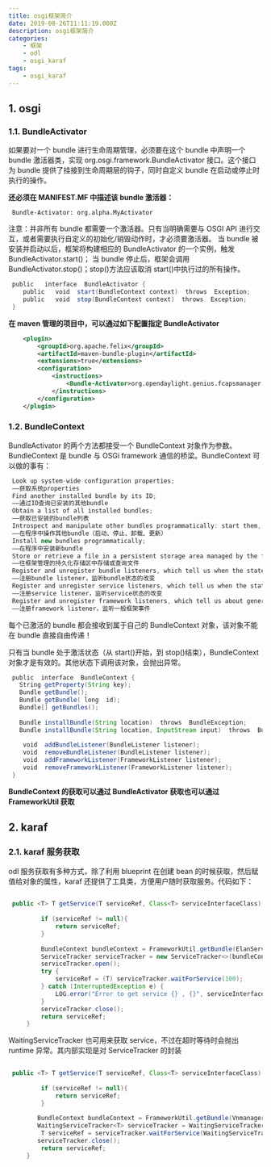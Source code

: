 ```yaml
---
title: osgi框架简介
date: 2019-08-26T11:11:19.000Z
description: osgi框架简介
categories:
    - 框架
    - odl
    - osgi_karaf
tags:
    - osgi_karaf
---  
```

  
  
##  1. osgi
  
  
###  1.1. BundleActivator
  
  
如果要对一个 bundle 进行生命周期管理，必须要在这个 bundle 中声明一个 bundle 激活器类，实现 org.osgi.framework.BundleActivator 接口。这个接口为 bundle 提供了挂接到生命周期层的钩子，同时自定义 bundle 在启动或停止时执行的操作。
  
<strong> 还必须在 MANIFEST.MF 中描述该 bundle 激活器： </strong>
  
```text
 Bundle-Activator: org.alpha.MyActivator
```
  
注意：并非所有 bundle 都需要一个激活器。只有当明确需要与 OSGI API 进行交互，或者需要执行自定义的初始化/销毁动作时，才必须要激活器。
当 bundle 被安装并启动以后，框架将构建相应的 BundleActivator 的一个实例，触发 BundleActivator.start()；
当 bundle 停止后，框架会调用 BundleActivator.stop()；stop()方法应该取消 start()中执行过的所有操作。
  
```java
 public   interface  BundleActivator {  
    public   void  start(BundleContext context)  throws  Exception;  
    public   void  stop(BundleContext context)  throws  Exception;  
 }  
```
  
<strong> 在 maven 管理的项目中，可以通过如下配置指定 BundleActivator </strong>
  
```xml
    <plugin>
        <groupId>org.apache.felix</groupId>
        <artifactId>maven-bundle-plugin</artifactId>
        <extensions>true</extensions>
        <configuration>
            <instructions>
                <Bundle-Activator>org.opendaylight.genius.fcapsmanager.alarmmanager.Activator</Bundle-Activator>
            </instructions>
        </configuration>
    </plugin>
```
  
###  1.2. BundleContext
  
  
BundleActivator 的两个方法都接受一个 BundleContext 对象作为参数。BundleContext 是 bundle 与 OSGi framework 通信的桥梁。BundleContext 可以做的事有：
  
```java
 Look up system-wide configuration properties;
 ——获取系统properties
 Find another installed bundle by its ID;
 ——通过ID查询已安装的其他bundle
 Obtain a list of all installed bundles;
 ——获取已安装的bundle列表
 Introspect and manipulate other bundles programmatically: start them, stop them, un-install them, update them, etc;
 ——在程序中操作其他bundle（启动、停止、卸载、更新）
 Install new bundles programmatically;
 ——在程序中安装新bundle
 Store or retrieve a file in a persistent storage area managed by the framework;
 ——往框架管理的持久化存储区中存储或查询文件
 Register and unregister bundle listeners, which tell us when the state of any bundle in the framework changes;
 ——注册bundle listener，监听bundle状态的改变
 Register and unregister service listeners, which tell us when the state of any service in the framework changes 
 ——注册service listener，监听service状态的改变 
 Register and unregister framework listeners, which tell us about general framework events.
 ——注册framework listener，监听一般框架事件
```
  
每个已激活的 bundle 都会接收到属于自己的 BundleContext 对象，该对象不能在 bundle 直接自由传递！
  
只有当 bundle 处于激活状态（从 start()开始，到 stop()结束），BundleContext 对象才是有效的。其他状态下调用该对象，会抛出异常。
  
```java
 public  interface  BundleContext {  
   String getProperty(String key);  
   Bundle getBundle();  
   Bundle getBundle( long  id);  
   Bundle[] getBundles();  
  
   Bundle installBundle(String location)  throws  BundleException;  
   Bundle installBundle(String location, InputStream input)  throws  BundleException;  
  
    void  addBundleListener(BundleListener listener);  
    void  removeBundleListener(BundleListener listener);  
    void  addFrameworkListener(FrameworkListener listener);  
    void  removeFrameworkListener(FrameworkListener listener);  
 }
```
  
<strong> BundleContext 的获取可以通过 BundleActivator 获取也可以通过 FrameworkUtil 获取 </strong>
  
##  2. karaf
  
  
###  2.1. karaf 服务获取
  
  
odl 服务获取有多种方式，除了利用 blueprint 在创建 bean 的时候获取，然后赋值给对象的属性，karaf 还提供了工具类，方便用户随时获取服务。代码如下：
  
```java
  
 public <T> T getService(T serviceRef, Class<T> serviceInterfaceClass) {
  
         if (serviceRef != null){
             return serviceRef;
         }
  
         BundleContext bundleContext = FrameworkUtil.getBundle(ElanServiceProvider.class).getBundleContext();
         ServiceTracker serviceTracker = new ServiceTracker<>(bundleContext, serviceInterfaceClass, null);
         serviceTracker.open();
         try {
             serviceRef = (T) serviceTracker.waitForService(100);
         } catch (InterruptedException e) {
             LOG.error("Error to get service {} , {}", serviceInterfaceClass, e);
         }
         serviceTracker.close();
         return serviceRef;
     }
```
  
WaitingServiceTracker 也可用来获取 service，不过在超时等待时会抛出 runtime 异常。其内部实现是对 ServiceTracker 的封装
  
```java
  
 public <T> T getService(T serviceRef, Class<T> serviceInterfaceClass) {
  
         if (serviceRef != null){
             return serviceRef;
         }
  
        BundleContext bundleContext = FrameworkUtil.getBundle(VnmanagerServiceUtil.class).getBundleContext();
        WaitingServiceTracker<T> serviceTracker = WaitingServiceTracker.create(serviceInterface, bundleContext);
         T serviceRef = serviceTracker.waitForService(WaitingServiceTracker.FIVE_MINUTES);
        serviceTracker.close();
         return serviceRef;
     }
```
  